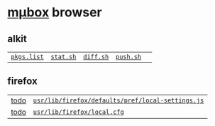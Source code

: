 # [mµbox](../readme.md) browser

## alkit

| | | | | |
|-|-|-|-|-|
| [`pkgs.list`](pkgs.list) | [`stat.sh`](stat.sh) | [`diff.sh`](diff.sh) | [`push.sh`](push.sh) |

## firefox

| | |
|-|-|
| [todo](#todo) | [`usr/lib/firefox/defaults/pref/local-settings.js`](usr/lib/firefox/defaults/pref/local-settings.js) |
| [todo](#todo) | [`usr/lib/firefox/local.cfg`](usr/lib/firefox/local.cfg) |
